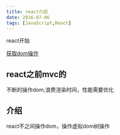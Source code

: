 ```yaml
---
title: react介绍
date: 2016-07-06
tags: [JavaScript,React]
---
```


react开始

[获取dom操作](https://segmentfault.com/a/1190000002676131)

## react之前mvc的

不断的操作dom,浪费渲染时间，性能需要优化

## 介绍

react不之间操作dom，操作虚拟dom树操作
